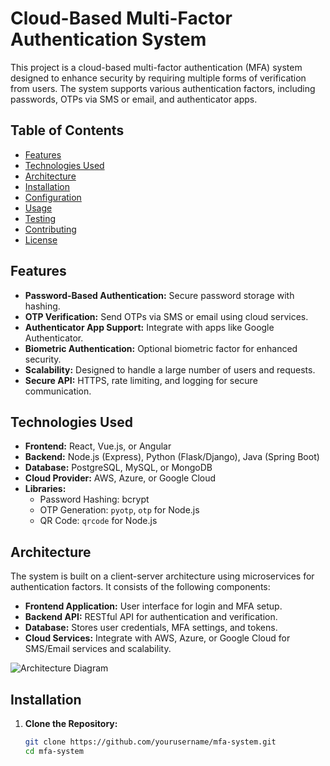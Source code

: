 # Cloud-Based Multi-Factor Authentication System

This project is a cloud-based multi-factor authentication (MFA) system designed to enhance security by requiring multiple forms of verification from users. The system supports various authentication factors, including passwords, OTPs via SMS or email, and authenticator apps.

## Table of Contents

- [Features](#features)
- [Technologies Used](#technologies-used)
- [Architecture](#architecture)
- [Installation](#installation)
- [Configuration](#configuration)
- [Usage](#usage)
- [Testing](#testing)
- [Contributing](#contributing)
- [License](#license)

## Features

- **Password-Based Authentication:** Secure password storage with hashing.
- **OTP Verification:** Send OTPs via SMS or email using cloud services.
- **Authenticator App Support:** Integrate with apps like Google Authenticator.
- **Biometric Authentication:** Optional biometric factor for enhanced security.
- **Scalability:** Designed to handle a large number of users and requests.
- **Secure API:** HTTPS, rate limiting, and logging for secure communication.

## Technologies Used

- **Frontend:** React, Vue.js, or Angular
- **Backend:** Node.js (Express), Python (Flask/Django), Java (Spring Boot)
- **Database:** PostgreSQL, MySQL, or MongoDB
- **Cloud Provider:** AWS, Azure, or Google Cloud
- **Libraries:**
  - Password Hashing: bcrypt
  - OTP Generation: `pyotp`, `otp` for Node.js
  - QR Code: `qrcode` for Node.js

## Architecture

The system is built on a client-server architecture using microservices for authentication factors. It consists of the following components:

- **Frontend Application:** User interface for login and MFA setup.
- **Backend API:** RESTful API for authentication and verification.
- **Database:** Stores user credentials, MFA settings, and tokens.
- **Cloud Services:** Integrate with AWS, Azure, or Google Cloud for SMS/Email services and scalability.

![Architecture Diagram](path/to/architecture-diagram.png) <!-- Insert your architecture diagram here -->

## Installation

1. **Clone the Repository:**

   ```bash
   git clone https://github.com/yourusername/mfa-system.git
   cd mfa-system
